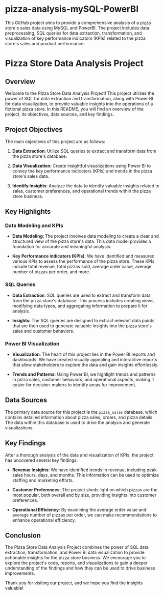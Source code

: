 # pizza-analysis-mySQL-PowerBI
This GitHub project aims to provide a comprehensive analysis of a pizza store's sales data using MySQL and PowerBI. The project includes data preprocessing, SQL queries for data extraction, transformation, and visualization of key performance indicators (KPIs) related to the pizza store's sales and product performance.
# Pizza Store Data Analysis Project

## Overview

Welcome to the Pizza Store Data Analysis Project! This project utilizes the power of SQL for data extraction and transformation, along with Power BI for data visualization, to provide valuable insights into the operations of a fictional pizza store. In this README, you will find an overview of the project, its objectives, data sources, and key findings.

## Project Objectives

The main objectives of this project are as follows:

1. **Data Extraction**: Utilize SQL queries to extract and transform data from the pizza store's database.

2. **Data Visualization**: Create insightful visualizations using Power BI to convey the key performance indicators (KPIs) and trends in the pizza store's sales data.

3. **Identify Insights**: Analyze the data to identify valuable insights related to sales, customer preferences, and operational trends within the pizza store business.

## Key Highlights

### Data Modeling and KPIs

- **Data Modeling**: The project involves data modeling to create a clear and structured view of the pizza store's data. This data model provides a foundation for accurate and meaningful analysis.

- **Key Performance Indicators (KPIs)**: We have identified and measured various KPIs to assess the performance of the pizza store. These KPIs include total revenue, total pizzas sold, average order value, average number of pizzas per order, and more.

### SQL Queries

- **Data Extraction**: SQL queries are used to extract and transform data from the pizza store's database. This process includes creating views, modifying data types, and aggregating information to prepare it for analysis.

- **Insights**: The SQL queries are designed to extract relevant data points that are then used to generate valuable insights into the pizza store's sales and customer behaviors.

### Power BI Visualization

- **Visualization**: The heart of this project lies in the Power BI reports and dashboards. We have created visually appealing and interactive reports that allow stakeholders to explore the data and gain insights effortlessly.

- **Trends and Patterns**: Using Power BI, we highlight trends and patterns in pizza sales, customer behaviors, and operational aspects, making it easier for decision-makers to identify areas for improvement.

## Data Sources

The primary data source for this project is the `pizza_sales` database, which contains detailed information about pizza sales, orders, and pizza details. The data within this database is used to drive the analysis and generate visualizations.

## Key Findings

After a thorough analysis of the data and visualization of KPIs, the project has uncovered several key findings:

- **Revenue Insights**: We have identified trends in revenue, including peak sales hours, days, and months. This information can be used to optimize staffing and marketing efforts.

- **Customer Preferences**: The project sheds light on which pizzas are the most popular, both overall and by size, providing insights into customer preferences.

- **Operational Efficiency**: By examining the average order value and average number of pizzas per order, we can make recommendations to enhance operational efficiency.

## Conclusion

The Pizza Store Data Analysis Project combines the power of SQL data extraction, transformation, and Power BI data visualization to provide actionable insights for the pizza store business. We encourage you to explore the project's code, reports, and visualizations to gain a deeper understanding of the findings and how they can be used to drive business improvements.

Thank you for visiting our project, and we hope you find the insights valuable!
